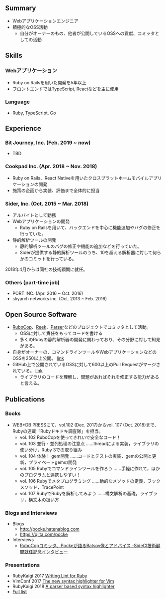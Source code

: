 Summary
---

* Webアプリケーションエンジニア
* 積極的なOSS活動
  * 自分がオーナーのもの、他者が公開しているOSSへの貢献、コミッタとしての活動

Skills
----

### Webアプリケーション

* Ruby on Railsを用いた開発を5年以上
* フロントエンドではTypeScript, Reactなどを主に使用

### Language

* Ruby, TypeScript, Go

Experience
----

### Bit Journey, Inc. (Feb. 2019 ~ now)

* TBD

### Cookpad Inc. (Apr. 2018 ~ Nov. 2018)

* Ruby on Rails、React Nativeを用いたクロスプラットホームモバイルアプリケーションの開発
* 施策の企画から実装、評価まで全体的に担当

### Sider, Inc. (Oct. 2015 ~ Mar. 2018)

* アルバイトとして勤務
* Webアプリケーションの開発
  * Ruby on Railsを用いて、バックエンドを中心に機能追加やバグの修正を行っていた。
* 静的解析ツールの開発
  * 静的解析ツールのバグの修正や機能の追加などを行っていた。
  * Siderが提供する静的解析ツールのうち、10を超える解析器に対して何らかのコミットを行っている。

2018年4月からは同社の技術顧問に就任。

### Others (part-time job)

* PORT INC. (Apr. 2016 ~ Oct. 2016)
* skyarch networks inc. (Oct. 2013 ~ Feb. 2016)

Open Source Software
---

* [RuboCop](https://github.com/rubocop-hq/rubocop)、[Reek](https://github.com/troessner/reek)、[Parser](https://github.com/whitequark/parser)などのプロジェクトでコミッタとして活動。
  * OSSに対して責任をもってコードを書ける
  * 多くのRubyの静的解析器の開発に関わっており、その分野に対して知見がある。
* 自身がオーナーの、コマンドラインツールやWebアプリケーションなどのOSSを250以上公開。 [link](https://github.com/search?q=user%3Apocke+is%3Apublic)
* GitHub上で公開されているOSSに対して600以上のPull Requestがマージされている。 [link](https://github.com/search?q=is%3Apr+author%3Apocke+is%3Amerged+-user%3Apocke+is%3Apublic)
  * ライブラリのコードを理解し、問題があればそれを修正する能力があると言える。

Publications
---

### Books

* WEB+DB PRESSにて、vol.102 (Dec. 2017)からvol. 107 (Oct. 2018)まで、Rubyの連載「Rubyドキドキ調査隊」を担当。
  * vol. 102 RuboCopを使ってきれいで安全なコード！
  * vol. 103 並行・並列処理の注意点 ……threadによる実装，ライブラリの使い分け，Ruby 3での取り組み
  * vol. 104 体験！ gem開発 ……コードとテストの実装，gemの公開と更新，プライベートgemの開発
  * vol. 105 Rubyでコマンドラインツールを作ろう ……手軽に作れて，ほかのプログラムと連携しやすい！
  * vol. 106 Rubyでメタプログラミング ……動的なメソッドの定義，フックメソッド，TracePoint
  * vol. 107 RubyでRubyを解析してみよう ……構文解析の基礎，ライブラリ，構文木の扱い方

### Blogs and Interviews

* Blogs
  * http://pocke.hatenablog.com
  * https://qiita.com/pocke
* Interviews
  * [RuboCopコミッタ、Pockeが語るBatsov像とアドバイス -SideCI技術顧問就任記念インタビュー](https://blog-ja.sideci.com/entry/rubocop-committer-pocke-interview)

### Presentations

- RubyKaigi 2017 [Writing Lint for Ruby](https://speakerdeck.com/pocke/writing-lint-for-ruby)
- VimConf 2017 [The new syntax highlighter for Vim](https://speakerdeck.com/pocke/the-new-syntax-highlighter-for-vim)
- RubyKaigi 2018 [A parser based syntax highlighter](https://speakerdeck.com/pocke/a-parser-based-syntax-highlighter)
- [Full list](https://github.com/pocke/resume/blob/master/talks.md)
